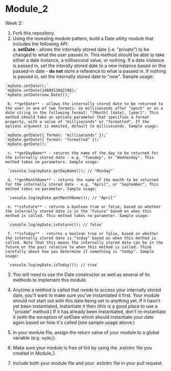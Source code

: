 # Module_2

Week 2:

  1. Fork this repository.
  2. Using the revealing module pattern, build a Date utility module that includes the following API:  
     a. **setDate** - allows the internally stored date (i.e. "private") to be changed to what the user passes in. This method should be able to take either a date instance, a millisecond value, or nothing. If a date instance is passed in, set the interally stored date to a new instance based on this passed-in date - **do not** store a reference to what is passed in. If nothing is passed in, set the internally stored date to "now". Sample usage:  

    `myDate.setDate();`  
    `myDate.setDate(1460413682198);`  
    `myDate.setDate(new Date());`
    
     b. **getDate** - allows the internally stored date to be returned to the user in one of two formats: as milliseconds after "epoch" or as a date string in the following format: "[Month] [date], [year]". This method should take an options parameter that specifies a format property, with a value of "milliseconds" or "formatted". If the options argument is ommited, default to milliseconds. Sample usage:  

    `myDate.getDate({ format: "milliseconds" });`  
    `myDate.getDate({ format: "formatted" });`  
    `myDate.getDate();`  
    
     c. **getDayName** - returns the name of the day to be returned for the internally stored date - e.g. "Tuesday", or "Wednesday". This method takes no parameters. Sample usage:  
     
     `console.log(myDate.getDayName()); // "Monday"`
     
     d. **getMonthName** - returns the name of the month to be returned for the internally stored date - e.g. "April", or "September". This method takes no parameter. Sample usage:  
     
     `console.log(myDate.getMonthName()); // "April"`
     
     e. **isFuture** - returns a boolean true or false, based on whether the internally stored date is in the "future" based on when this method is called. This method takes no parameter. Sample usage:  
     
     `console.log(myDate.isFuture()); // false`
     
     f. **isToday** - returns a boolean true or false, based on whether the internally stored date is "today" based on when this method is called. Note that this means the internally stored date can be in the future or the past relative to when this method is called. Think carefully about how you determine if something is "today". Sample usage:  
     
     `console.log(myDate.isToday()); // true`
     
  3. You will need to use the Date constructor as well as several of its methods to implement this module.
  4. Anytime a method is called that needs to access your internally stored date, you'll want to make sure you've instantiated it first. Your module should not start out with this date being set to anything yet. If it hasn't yet been instantiated, instantiate it then (this is a good place to use a "private" method.) If it has already been instantiated, don't re-instantiate it (with the exception of setDate which should instantiate your date again based on how it's called (see sample usage above.)
  
  5. In your module file, assign the return value of your module to a global variable (e.g. `myObj`). 
  
  6. Make sure your module is free of lint by using the .eslintrc file you created in Module_1. 
  
  7. Include both your module file and your .eslintrc file in your pull request.
